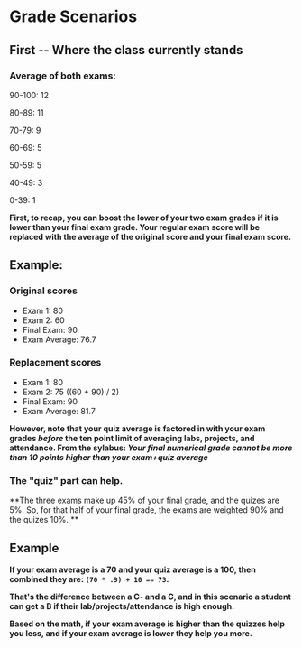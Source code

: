 # Grade Scenarios

## First -- Where the class currently stands

### Average of both exams:

90-100: 12

80-89: 11

70-79: 9

60-69: 5

50-59: 5

40-49: 3

0-39: 1


**First, to recap, you can boost the lower of your two exam grades if it is lower than your final exam grade. Your regular exam score will be replaced with the average of the original score and your final exam score.**

## Example:

### Original scores
* Exam 1: 80
* Exam 2: 60
* Final Exam: 90
* Exam Average: 76.7

### Replacement scores
* Exam 1: 80
* Exam 2: 75 ((60 + 90) / 2)
* Final Exam: 90
* Exam Average: 81.7

**However, note that your quiz average is factored in with your exam grades *before* the ten point limit of averaging labs, projects, and attendance. From the sylabus: *Your final numerical grade cannot be more than 10 points higher than your exam+quiz average***

### The "quiz" part can help.

**The three exams make up 45% of your final grade, and the quizes are 5%. So, for that half of your final grade, the exams are weighted 90% and the quizes 10%. **

## Example

**If your exam average is a 70 and your quiz average is a 100, then combined they are: `(70 * .9) + 10 == 73`.**

**That's the difference between a C- and a C, and in this scenario a student can get a B if their lab/projects/attendance is high enough.**

**Based on the math, if your exam average is higher than the quizzes help you less, and if your exam average is lower they help you more.**

